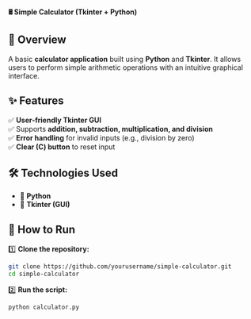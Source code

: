**🖩 Simple Calculator (Tkinter + Python)**

## 📌 **Overview**
A basic **calculator application** built using **Python** and **Tkinter**. It allows users to perform simple arithmetic operations with an intuitive graphical interface.

## ✨ **Features**
✅ **User-friendly Tkinter GUI**  
✅ Supports **addition, subtraction, multiplication, and division**  
✅ **Error handling** for invalid inputs (e.g., division by zero)  
✅ **Clear (C) button** to reset input  

## 🛠️ **Technologies Used**
- 🐍 **Python**
- 🎨 **Tkinter (GUI)**

## 🚀 **How to Run**
1️⃣ **Clone the repository:**
   ```sh
   git clone https://github.com/yourusername/simple-calculator.git
   cd simple-calculator
   ```
2️⃣ **Run the script:**
   ```sh
   python calculator.py
   ```
